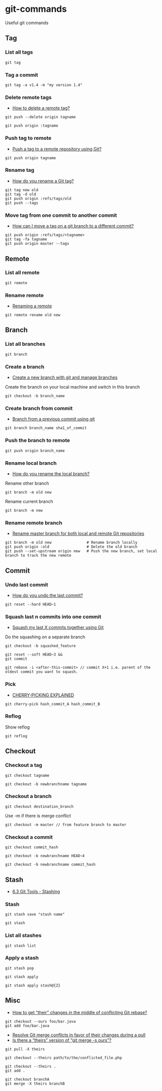 # git-commands
Useful git commands

Tag
--

### List all tags

```
git tag
```

### Tag a commit

```
git tag -a v1.4 -m "my version 1.4"
```

### Delete remote tags

- [How to delete a remote tag?](http://stackoverflow.com/a/5480292/1418457)

```
git push --delete origin tagname
```

```
git push origin :tagname
```

### Push tag to remote

- [Push a tag to a remote repository using Git?](http://stackoverflow.com/a/5195913/1418457)

```
git push origin tagname
```

### Rename tag

- [How do you rename a Git tag?](http://stackoverflow.com/a/5719854/1418457)

```
git tag new old
git tag -d old
git push origin :refs/tags/old
git push --tags
```

### Move tag from one commit to another commit

- [How can I move a tag on a git branch to a different commit?](http://stackoverflow.com/a/8044605/1418457)

```
git push origin :refs/tags/<tagname>
git tag -fa tagname
git push origin master --tags
```

Remote
--

### List all remote

```
git remote
```

### Rename remote

- [Renaming a remote](https://help.github.com/articles/renaming-a-remote/)

```
git remote rename old new
```

Branch
--

### List all branches

```
git branch
```

### Create a branch

- [Create a new branch with git and manage branches](https://github.com/Kunena/Kunena-Forum/wiki/Create-a-new-branch-with-git-and-manage-branches)

Create the branch on your local machine and switch in this branch

```
git checkout -b branch_name
```

### Create branch from commit

- [Branch from a previous commit using git](http://stackoverflow.com/a/2816728/1418457)

```
git branch branch_name sha1_of_commit
```

### Push the branch to remote

```
git push origin branch_name
```

### Rename local branch

- [How do you rename the local branch?](http://stackoverflow.com/a/6591218/1418457)

Rename other branch

```
git branch -m old new
```

Rename current branch

```
git branch -m new
```

### Rename remote branch

- [Rename master branch for both local and remote Git repositories](http://stackoverflow.com/a/16220970/1418457)

```
git branch -m old new                # Rename branch locally    
git push origin :old                 # Delete the old branch    
git push --set-upstream origin new   # Push the new branch, set local branch to track the new remote
```

Commit
--

### Undo last commit

- [How do you undo the last commit?](http://stackoverflow.com/a/6866485/1418457)

```
git reset --hard HEAD~1
```

### Squash last n commits into one commit

- [Squash my last X commits together using Git](http://stackoverflow.com/questions/5189560/squash-my-last-x-commits-together-using-git)

Do the squashing on a separate branch
```
git checkout -b squashed_feature
```

```
git reset --soft HEAD~3 &&
git commit
```

```
git rebase -i <after-this-commit> // commit X+1 i.e. parent of the oldest commit you want to squash.
```

### Pick

- [CHERRY-PICKING EXPLAINED](http://think-like-a-git.net/sections/rebase-from-the-ground-up/cherry-picking-explained.html)

```
git cherry-pick hash_commit_A hash_commit_B
```

### Reflog

Show reflog

```
git reflog
```

Checkout
--

### Checkout a tag

```
git checkout tagname
```

```
git checkout -b newbranchname tagname
```

### Checkout a branch

```
git checkout destination_branch
```

Use -m if there is merge conflict

```
git checkout -m master // from feature branch to master
```

### Checkout a commit

```
git checkout commit_hash
```

```
git checkout -b newbranchname HEAD~4
```

```
git checkout -b newbranchname commit_hash
```

Stash
--

- [6.3 Git Tools - Stashing](https://git-scm.com/book/en/v1/Git-Tools-Stashing)

### Stash

```
git stash save "stash name"
```

```
git stash
```

### List all stashes

```
git stash list
```

### Apply a stash


```
git stash pop
```

```
git stash apply
```

```
git stash apply stash@{2}
```

Misc
--

- [How to get “their” changes in the middle of conflicting Git rebase?](http://stackoverflow.com/questions/8146289/how-to-get-their-changes-in-the-middle-of-conflicting-git-rebase)

```
git checkout --ours foo/bar.java
git add foo/bar.java
```

- [Resolve Git merge conflicts in favor of their changes during a pull](http://stackoverflow.com/questions/10697463/resolve-git-merge-conflicts-in-favor-of-their-changes-during-a-pull)
- [Is there a “theirs” version of “git merge -s ours”?](http://stackoverflow.com/questions/173919/is-there-a-theirs-version-of-git-merge-s-ours)

```
git pull -X theirs
```

```
git checkout --theirs path/to/the/conflicted_file.php
```

```
git checkout --theirs .
git add .
```

```
git checkout branchA
git merge -X theirs branchB
```
